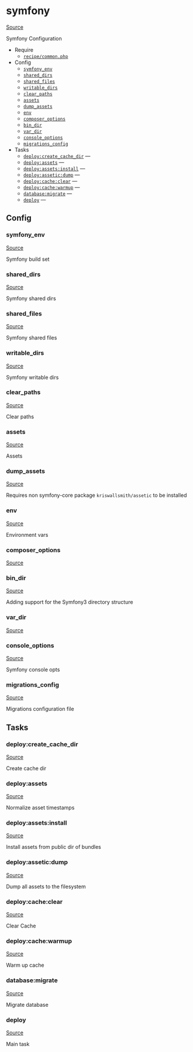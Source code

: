 <!-- DO NOT EDIT THIS FILE! -->
<!-- Instead edit recipe/symfony.php -->
<!-- Then run bin/docgen -->

# symfony

[Source](/recipe/symfony.php)


Symfony Configuration


* Require
  * [`recipe/common.php`](/docs/recipe/common.md)
* Config
  * [`symfony_env`](#symfony_env)
  * [`shared_dirs`](#shared_dirs)
  * [`shared_files`](#shared_files)
  * [`writable_dirs`](#writable_dirs)
  * [`clear_paths`](#clear_paths)
  * [`assets`](#assets)
  * [`dump_assets`](#dump_assets)
  * [`env`](#env)
  * [`composer_options`](#composer_options)
  * [`bin_dir`](#bin_dir)
  * [`var_dir`](#var_dir)
  * [`console_options`](#console_options)
  * [`migrations_config`](#migrations_config)
* Tasks
  * [`deploy:create_cache_dir`](#deploycreate_cache_dir) — 
  * [`deploy:assets`](#deployassets) — 
  * [`deploy:assets:install`](#deployassetsinstall) — 
  * [`deploy:assetic:dump`](#deployasseticdump) — 
  * [`deploy:cache:clear`](#deploycacheclear) — 
  * [`deploy:cache:warmup`](#deploycachewarmup) — 
  * [`database:migrate`](#databasemigrate) — 
  * [`deploy`](#deploy) — 

## Config
### symfony_env
[Source](/recipe/symfony.php#L12)

Symfony build set

### shared_dirs
[Source](/recipe/symfony.php#L15)

Symfony shared dirs

### shared_files
[Source](/recipe/symfony.php#L18)

Symfony shared files

### writable_dirs
[Source](/recipe/symfony.php#L21)

Symfony writable dirs

### clear_paths
[Source](/recipe/symfony.php#L24)

Clear paths

### assets
[Source](/recipe/symfony.php#L27)

Assets

### dump_assets
[Source](/recipe/symfony.php#L30)

Requires non symfony-core package `kriswallsmith/assetic` to be installed

### env
[Source](/recipe/symfony.php#L33)

Environment vars

### composer_options
[Source](/recipe/symfony.php#L39)



### bin_dir
[Source](/recipe/symfony.php#L46)

Adding support for the Symfony3 directory structure

### var_dir
[Source](/recipe/symfony.php#L47)



### console_options
[Source](/recipe/symfony.php#L55)

Symfony console opts

### migrations_config
[Source](/recipe/symfony.php#L61)

Migrations configuration file


## Tasks
### deploy:create_cache_dir
[Source](/recipe/symfony.php#L67)

Create cache dir

### deploy:assets
[Source](/recipe/symfony.php#L85)

Normalize asset timestamps

### deploy:assets:install
[Source](/recipe/symfony.php#L97)

Install assets from public dir of bundles

### deploy:assetic:dump
[Source](/recipe/symfony.php#L105)

Dump all assets to the filesystem

### deploy:cache:clear
[Source](/recipe/symfony.php#L114)

Clear Cache

### deploy:cache:warmup
[Source](/recipe/symfony.php#L121)

Warm up cache

### database:migrate
[Source](/recipe/symfony.php#L129)

Migrate database

### deploy
[Source](/recipe/symfony.php#L142)

Main task

